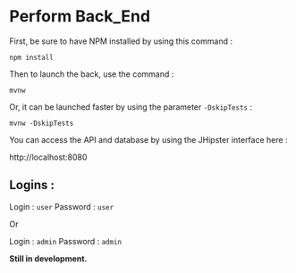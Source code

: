 # Perform Back_End

First, be sure to have NPM installed by using this command :

```
npm install
```

Then to launch the back, use the command :

```
mvnw
```

Or, it can be launched faster by using the parameter `-DskipTests` :

```
mvnw -DskipTests
```

You can access the API and database by using the JHipster interface here :

http://localhost:8080

## Logins :

Login : `user`
Password : `user`

Or

Login : `admin`
Password : `admin`



**Still in development.**